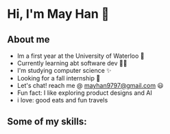 # Hi, I'm May Han 👋 


## About me 

- Im a first year at the University of Waterloo 🏫 
- Currently learning abt software dev 👩‍💻 
- I'm studying computer science ✨
- Looking for a fall internship 🌻
- Let's chat! reach me @ mayhan9797@gmail.com ‎😃 
- Fun fact: I like exploring product designs and AI
- i love: good eats and fun travels  

## Some of my skills: 
 
